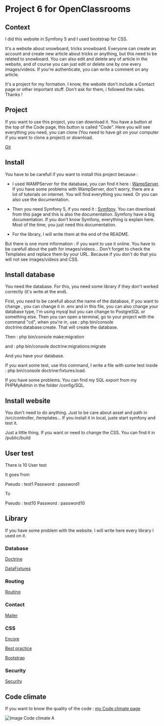 # Project 6 for OpenClassrooms

## Context

I did this website in Symfony 5 and I used bootstrap for CSS. 

It's a website about snowboard, tricks snowboard. Everyone can create an account and create new article about tricks or anything, but this need to be related to snowboard. 
You can also edit and delete any of article in the website, and of course you can just edit or delete one by one every images/videos. 
If you're authenticate, you can write a comment on any article.

It's a project for my formation. I know, the website don't include a Contact page or other important stuff. Don't ask for them, i followed the rules. Thanks !

## Project 

If you want to use this project, you can download it. You have a button at the top of the Code page, this button is called "Code". Here you will see everything you need, you can clone (You need to have git on your computer if you want to clone a project) or download.

[Git](https://git-scm.com/downloads)

## Install

You have to be carefull if you want to install this project because : 

- I used WAMPServer for the database, you can find it here : [WampServer](https://www.wampserver.com/). If you have some problems with WampServer, don't worry, there are a lot of tutorials on internet. You will find everything you need. Or you can also use the documentation.

- Then you need Symfony 5, if you need it : [Symfony](https://symfony.com/doc/current/index.html). You can download from this page and this is also the documentation. Symfony have a big documentation. If you don't know Symfony, everything is explain here. Most of the time, you just need this documentation.

- For the library, I will write them at the end of the README. 

But there is one more information : if you want to use it online. You have to be carefull about the path for images/videos... Don't forget to check the Templates and replace them by your URL. Because if you don't do that you will not see images/videos and CSS.

## Install database

You need the database. For this, you need some library if they don't worked correctly (it's write at the end). 

First, you need to be carefull about the name of the database, if you want to change , you can change it in .env and in this file, you can also change your database type, I'm using mysql but you can change to PostgreSQL or something else. 
Then you can open a terminal, go to your project with the command "cd", when you're in, use : php bin/console doctrine:database:create. That will create the database. 

Then : php bin/console make:migration

and : php bin/console doctrine:migrations:migrate

And you have your database. 

If you want some test, use this command, I write a file with some test inside : php bin/console doctrine:fixtures:load. 

If you have some problems. You can find my SQL export from my PHPMyAdmin in the folder /config/SQL.

## Install website

You don't need to do anything. Just to be care about asset and path in /src/controller, /templates... If you install it in local, juste start symfony and test it.

Just a little thing. If you want or need to change the CSS. You can find it in /public/build

## User test

There is 10 User test

It goes from 

Pseudo : test1
Password : password1

To 

Pseudo : test10
Password : password10

## Library

If you have some problem with the website. I will write here every library I used on it.

### Database 

[Doctrine](https://symfony.com/doc/current/doctrine.html#installing-doctrine)

[DataFixtures](https://symfony.com/doc/current/bundles/DoctrineFixturesBundle/index.html)

### Routing

[Routing](https://symfony.com/doc/current/routing.html)

### Contact

[Mailer](https://symfony.com/doc/current/mailer.html)

### CSS

[Encore](https://symfony.com/doc/current/frontend/encore/installation.html)

[Best practice](https://symfony.com/doc/current/best_practices.html#web-assets)

[Bootstrap](https://symfony.com/doc/current/frontend/encore/bootstrap.html)

### Security

[Security](https://symfony.com/doc/current/security.html)

## Code climate

If you want to know the quality of the code : [my Code climate page](https://codeclimate.com/github/KapplerJulien/Projet6Oc)

![Image Code climate A](https://i.imgur.com/X9z0BXe.png)